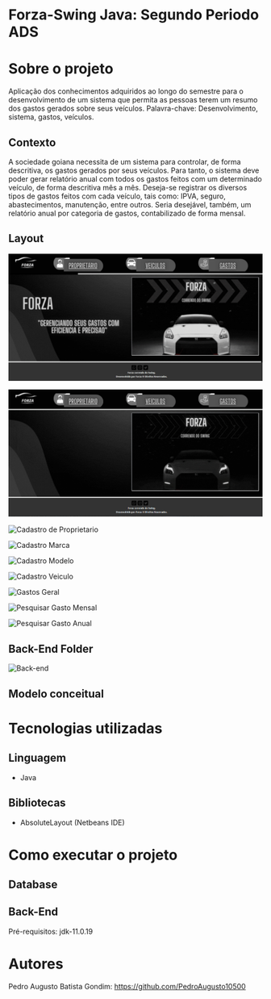 # Forza-Swing Java: Segundo Periodo ADS

# Sobre o projeto
Aplicação dos conhecimentos adquiridos ao longo do semestre para o desenvolvimento de um sistema
que permita as pessoas terem um resumo dos gastos gerados sobre seus veículos.
Palavra-chave: Desenvolvimento, sistema, gastos, veículos.
<h2>Contexto</h2>  A sociedade goiana necessita de um sistema para controlar, de forma descritiva, os gastos gerados por seus veículos. Para tanto, o sistema deve poder gerar relatório anual com todos os gastos feitos com um determinado veículo, de forma descritiva mês a mês. Deseja-se registrar os diversos tipos de gastos feitos com cada veículo, tais como: IPVA, seguro, abastecimentos, manutenção, entre outros. Seria desejável, também, um relatório anual por categoria de gastos, contabilizado de forma mensal. 

## Layout

 ![Tela inicial](https://github.com/PedroAugusto10500/Forza-SwingJava/blob/master/src/icones/menu.png)
 
 ![Tela inicial](https://github.com/PedroAugusto10500/Forza-SwingJava/blob/master/src/icones/FotoMenu.png)

 ![Cadastro de Proprietario](https://github.com/PedroAugusto10500/Forza-SwingJava/blob/main/telaCadastroP.png)

 ![Cadastro Marca](https://github.com/PedroAugusto10500/Forza-SwingJava/blob/main/telaCadadastroMarca.png)

 ![Cadastro Modelo](https://github.com/PedroAugusto10500/Forza-SwingJava/blob/main/telaCadastroModelo.png)

 ![Cadastro Veiculo](https://github.com/PedroAugusto10500/Forza-SwingJava/blob/main/cadastroVeiculo.png)

 ![Gastos Geral](https://github.com/PedroAugusto10500/Forza-SwingJava/blob/main/telaGastoGeral.png)

 ![Pesquisar Gasto Mensal](https://github.com/PedroAugusto10500/Forza-SwingJava/blob/main/telaGastoMensal.png)

 ![Pesquisar Gasto Anual](https://github.com/PedroAugusto10500/Forza-SwingJava/blob/main/telaGastoAnual.png)

 
## Back-End Folder
![Back-end](https://github.com/PedroAugusto10500/Forza-SwingJava/blob/main/BackEnd.png)



## Modelo conceitual

# Tecnologias utilizadas

## Linguagem
- Java
## Bibliotecas
- AbsoluteLayout (Netbeans IDE)

# Como executar o projeto

## Database

## Back-End
Pré-requisitos: jdk-11.0.19

# Autores

Pedro Augusto Batista Gondim: https://github.com/PedroAugusto10500
